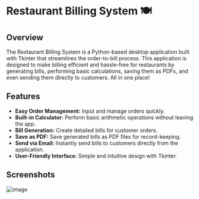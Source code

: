 # Restaurant Billing System 🍽️

## Overview
The Restaurant Billing System is a Python-based desktop application built with Tkinter that streamlines the order-to-bill process. This application is designed to make billing efficient and hassle-free for restaurants by generating bills, performing basic calculations, saving them as PDFs, and even sending them directly to customers. All in one place!

## Features
- **Easy Order Management:** Input and manage orders quickly.
- **Built-in Calculator:** Perform basic arithmetic operations without leaving the app.
- **Bill Generation:** Create detailed bills for customer orders.
- **Save as PDF:** Save generated bills as PDF files for record-keeping.
- **Send via Email:** Instantly send bills to customers directly from the application.
- **User-Friendly Interface:** Simple and intuitive design with Tkinter.


## Screenshots
![image](https://github.com/user-attachments/assets/8b3069d5-ccc2-4680-b2af-c9507a057d77)




